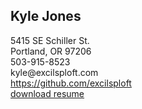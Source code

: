 ## Kyle Jones
5415 SE Schiller St.  
Portland, OR 97206  
503-915-8523  
kyle\@excilsploft.com  
https://github.com/excilsploft  
[download resume](./kylejones.pdf)
